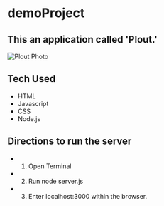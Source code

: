 # demoProject

## This an application called 'Plout.'

![Plout Photo](img/demoPlout.png)
<!-- ![Plout Photo2](images/myplout.png) -->

## Tech Used
- HTML
- Javascript
- CSS
- Node.js

## Directions to run the server
- 1. Open Terminal
- 2. Run node server.js
- 3. Enter localhost:3000 within the browser.
